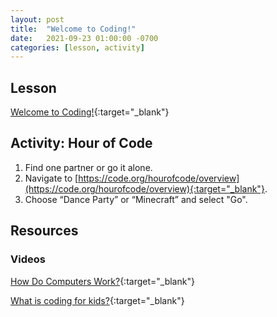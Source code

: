 ```yaml
---
layout: post
title:  "Welcome to Coding!"
date:   2021-09-23 01:00:00 -0700
categories: [lesson, activity]
---
```


## Lesson

[Welcome to Coding!](/code-club/assets/pdf/welcome-to-coding.pdf){:target="_blank"}

## Activity: Hour of Code

1. Find one partner or go it alone.
2. Navigate to 
[https://code.org/hourofcode/overview](https://code.org/hourofcode/overview){:target="_blank"}.
3. Choose “Dance Party” or “Minecraft” and select "Go".

## Resources

### Videos

[How Do Computers Work?](https://www.youtube.com/watch?v=P2Fc0Aj_u58){:target="_blank"}

[What is coding for kids?](https://www.youtube.com/watch?v=j-3eArinB7E){:target="_blank"}
